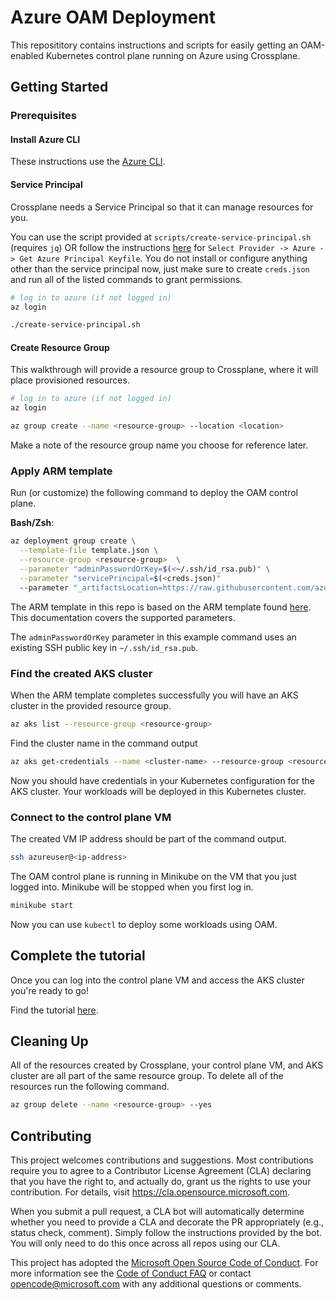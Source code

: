 # Azure OAM Deployment

This reposititory contains instructions and scripts for easily getting an OAM-enabled Kubernetes control plane running on Azure using Crossplane.

## Getting Started

### Prerequisites

#### Install Azure CLI

These instructions use the [Azure CLI](https://docs.microsoft.com/en-us/cli/azure/install-azure-cli?view=azure-cli-latest).

#### Service Principal

Crossplane needs a Service Principal so that it can manage resources for you.

You can use the script provided at `scripts/create-service-principal.sh` (requires `jq`) OR follow the instructions [here](https://crossplane.io/docs/v0.11/getting-started/install-configure.html) for `Select Provider -> Azure -> Get Azure Principal Keyfile`. You do not install or configure anything other than the service principal now, just make sure to create `creds.json` and run all of the listed commands to grant permissions.

```sh
# log in to azure (if not logged in)
az login

./create-service-principal.sh
```

#### Create Resource Group

This walkthrough will provide a resource group to Crossplane, where it will place provisioned resources. 

```sh
# log in to azure (if not logged in)
az login

az group create --name <resource-group> --location <location>
```

Make a note of the resource group name you choose for reference later.

### Apply ARM template

Run (or customize) the following command to deploy the OAM control plane.

**Bash/Zsh**:
```sh
az deployment group create \
  --template-file template.json \
  --resource-group <resource-group>  \
  --parameter "adminPasswordOrKey=$(<~/.ssh/id_rsa.pub)" \
  --parameter "servicePrincipal=$(<creds.json)"
  --parameter "_artifactsLocation=https://raw.githubusercontent.com/azure/azure-oam-solution/rynowak/add-arm-template"
```

The ARM template in this repo is based on the ARM template found [here](https://azure.microsoft.com/en-us/resources/templates/101-vm-simple-linux/). This documentation covers the supported parameters.

The `adminPasswordOrKey` parameter in this example command uses an existing SSH public key in `~/.ssh/id_rsa.pub`.

### Find the created AKS cluster

When the ARM template completes successfully you will have an AKS cluster in the provided resource group.

```sh
az aks list --resource-group <resource-group>
```

Find the cluster name in the command output

```sh
az aks get-credentials --name <cluster-name> --resource-group <resource-group>
```
Now you should have credentials in your Kubernetes configuration for the AKS cluster. Your workloads will be deployed in this Kubernetes cluster.

### Connect to the control plane VM

The created VM IP address should be part of the command output.

```sh
ssh azureuser@<ip-address>
```

The OAM control plane is running in Minikube on the VM that you just logged into. Minikube will be stopped when you first log in.

```sh
minikube start
```

Now you can use `kubectl` to deploy some workloads using OAM.

## Complete the tutorial

Once you can log into the control plane VM and access the AKS cluster you're ready to go!

Find the tutorial [here](tutorial/README.md).

## Cleaning Up

All of the resources created by Crossplane, your control plane VM, and AKS cluster are all part of the same resource group. To delete all of the resources run the following command.

```sh
az group delete --name <resource-group> --yes
```

## Contributing

This project welcomes contributions and suggestions.  Most contributions require you to agree to a
Contributor License Agreement (CLA) declaring that you have the right to, and actually do, grant us
the rights to use your contribution. For details, visit https://cla.opensource.microsoft.com.

When you submit a pull request, a CLA bot will automatically determine whether you need to provide
a CLA and decorate the PR appropriately (e.g., status check, comment). Simply follow the instructions
provided by the bot. You will only need to do this once across all repos using our CLA.

This project has adopted the [Microsoft Open Source Code of Conduct](https://opensource.microsoft.com/codeofconduct/).
For more information see the [Code of Conduct FAQ](https://opensource.microsoft.com/codeofconduct/faq/) or
contact [opencode@microsoft.com](mailto:opencode@microsoft.com) with any additional questions or comments.
